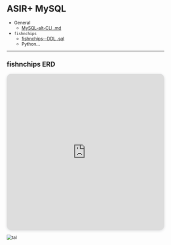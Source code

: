 # ASIR+ MySQL

- General
  - [MySQL-alt-CLI .md](/ASIR%2B/MySQL/MySQL-alt-CLI.md)
- `fishnchips`
  - [fishnchips--DDL .sql](/ASIR%2B/MySQL/fishnchips/fishnchips--DDL.sql)
  - Python...

---

## fishnchips ERD

<iframe width="100%" height="500px" style="box-shadow: 0 2px 8px 0 rgba(63,69,81,0.16); border-radius:15px;" allowtransparency="true" allowfullscreen="true" scrolling="no" title="Embedded DrawSQL IFrame" frameborder="0" src="https://drawsql.app/teams/asir-team/diagrams/fishnchips/embed"></iframe>


![tal](https://drawsql.app/teams/asir-team/diagrams/fishnchips/embed)